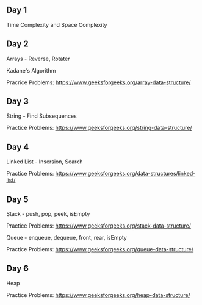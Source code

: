 ## Day 1
Time Complexity and Space Complexity

## Day 2
Arrays - Reverse, Rotater

Kadane's Algorithm

Pracrice Problems: https://www.geeksforgeeks.org/array-data-structure/

## Day 3
String - Find Subsequences

Practice Problems: https://www.geeksforgeeks.org/string-data-structure/

## Day 4
Linked List - Insersion, Search

Practice Problems: https://www.geeksforgeeks.org/data-structures/linked-list/

## Day 5
Stack - push, pop, peek, isEmpty

Practice Problems: https://www.geeksforgeeks.org/stack-data-structure/

Queue - enqueue, dequeue, front, rear, isEmpty

Practice Problems: https://www.geeksforgeeks.org/queue-data-structure/

## Day 6
Heap

Practice Problems: https://www.geeksforgeeks.org/heap-data-structure/